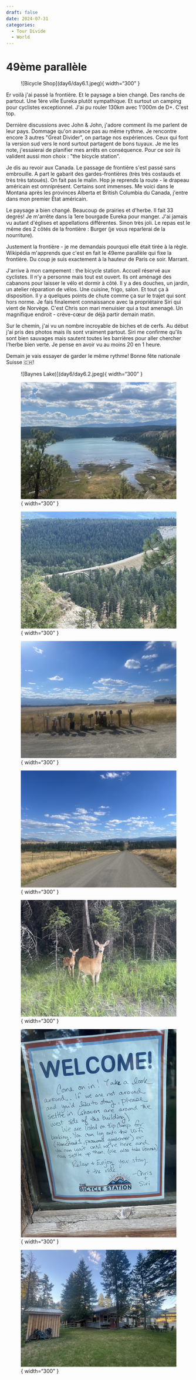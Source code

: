 ```yaml
---
draft: false 
date: 2024-07-31
categories:
  - Tour Divide
  - World
---
```


# 49ème parallèle

<figure markdown>
![Bicycle Shop](day6/day6.1.jpeg){ width=“300” }
</figure>

Er voilà j'ai passé la frontière. Et le paysage a bien changé. Des ranchs de partout. Une 1ère ville Eureka plutôt sympathique. Et surtout un camping pour cyclistes exceptionnel. J'ai pu rouler 130km avec 1'000m de D+. C'est top.

<!-- more -->

Dernière discussions avec John & John, j'adore comment ils me parlent de leur pays. Dommage qu'on avance pas au même rythme. Je rencontre encore 3 autres "Great Divider", on partage nos expériences. Ceux qui font la version sud vers le nord surtout partagent de bons tuyaux. Je me les note, j'essaierai de planifier mes arrêts en conséquence. Pour ce soir ils valident aussi mon choix : "the bicycle station".

Je dis au revoir aux Canada. Le passage de frontière s'est passé sans embrouille. A part le gabarit des gardes-frontières (très très costauds et très très tatoués). On fait pas le malin. Hop je reprends la route - le drapeau américain est omniprésent. Certains sont immenses. Me voici dans le Montana après les provinces Alberta et British Columbia du Canada, j'entre dans mon premier État américain.

Le paysage a bien changé. Beaucoup de prairies et d'herbe. Il fait 33 degrés! Je m'arrête dans la 1ere bourgade Eureka pour manger. J'ai jamais vu autant d'églises et appellations différentes. Sinon très joli. Le repas est le même des 2 côtés de la frontière : Burger (je vous reparlerai de la nourriture).

Justement la frontière - je me demandais pourquoi elle était tirée à la règle. Wikipédia m'apprends que c'est en fait le 49eme parallèle qui fixe la frontière. Du coup je suis exactement à la hauteur de Paris ce soir. Marrant.

J'arrive à mon campement : the bicycle station. Accueil réservé aux cyclistes. Il n'y a personne mais tout est ouvert. Ils ont aménagé des cabanons pour laisser le vélo et dormir à côté. Il y a des douches, un jardin, un atelier réparation de vélos. Une cuisine, frigo, salon. Et tout ça à disposition. Il y a quelques points de chute comme ça sur le trajet qui sont hors norme. Je fais finalement connaissance avec la propriétaire Siri qui vient de Norvège. C'est Chris son mari menuisier qui a tout amenagé. Un magnifique endroit - crève-cœur de déjà partir demain matin.

Sur le chemin, j'ai vu un nombre incroyable de biches et de cerfs. Au début j'ai pris des photos mais ils sont vraiment partout. Siri me confirme qu'ils sont bien sauvages mais sautent toutes les barrières pour aller chercher l'herbe bien verte. Je pense en avoir vu au moins 20 en 1 heure.

Demain je vais essayer de garder le même rythme! Bonne fête nationale Suisse 🇨🇭!


<figure markdown>
![Baynes Lake)](day6/day6.2.jpeg){ width=“300” }

![Baynes Lake](day6/day6.3.jpeg){ width=“300” }

![Kikomun bridge](day6/day6.4.jpeg){ width=“300” }

![Boites aux lettres cherchent ranch?](day6/day6.5.jpeg){ width=“300” }

![Prairies et lignes droites!](day6/day6.6.jpeg){ width=“300” }

![Bambi! en vrai!](day6/day6.7.jpeg){ width=“300” }

![accueil à la Bicycle Station](day6/day6.8.jpeg){ width=“300” }

![Cabanon pour moi tout seul](day6/day6.9.jpeg){ width=“300” }


</figure>


